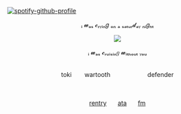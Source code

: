 [![spotify-github-profile](https://spotify-github-profile.kittinanx.com/api/view?uid=31emw27hdnz23bbvfx4humhc7cjq&cover_image=true&theme=novatorem&show_offline=false&background_color=000000&interchange=true&bar_color=000000&bar_color_cover=true)](https://github.com/kittinan/spotify-github-profile)


<div align='center'> ᵢ 𝔀ₐₛ 𝓬ᵣᵧᵢₙ𝑔 ₒₙ ₐ ₛₐₜᵤᵣ𝓭ₐᵧ ₙᵢ𝑔ₕₜ


<p align="center" dir="auto">
<img src="https://64.media.tumblr.com/ae0950d2e30373689dbeadc87cdd1c2c/0c95d7ad5e0fc3d5-e3/s500x750/00fb0545f8f1cd8ad1e9a0bc5181969bc6b2a67c.pnj"> 

<div align='center'> 

<div align='center'> ᵢ 𝔀ₐₛ 𝓬ᵣᵤᵢₛᵢₙ𝑔 𝔀ᵢₜₕₒᵤₜ ᵧₒᵤ

 <br>toki ㅤㅤwartooth ㅤㅤ ㅤㅤㅤㅤdefender

<br>


[rentry](https://rentry.co/rickypawss)ㅤㅤ[ata](https://attajohn.atabook.org/)ㅤㅤ[fm](https://stats.fm/31emw27hdnz23bbvfx4humhc7cjq) 


